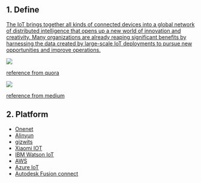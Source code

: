 ## 1. Define
[The IoT brings together all kinds of connected devices into a global network of distributed intelligence that opens up a new world of innovation and creativity. Many organizations are already reaping significant benefits by harnessing the data created by large-scale IoT deployments to pursue new opportunities and improve operations.](https://www.arm.com/solutions/iot)

![](https://gitlab.com/picbed/bed/uploads/ca95b76b553f29044e0fa6f77ab4b385/main-qimg-f59e32862c8365da5e1c48bb83395802.png)

[reference from quora](https://www.quora.com/What-are-the-top-IoT-companies)

![](https://gitlab.com/picbed/bed/uploads/7f24a82d11ba652dda54482780fae063/1_N0LCH8hOGeO0x0BKYviYaA.png)

[reference from medium](https://medium.com/@mccannatron/internet-of-things-iot-market-ecosystem-map-28a73d1393f)



## 2. Platform

* [Onenet](https://open.iot.10086.cn/)
* [Alinyun](https://www.aliyun.com/)
* [gizwits](https://www.gizwits.com/)
* [Xiaomi IOT](https://iot.mi.com/new/index.html)
* [IBM Watson IoT](https://www.ibm.com/internet-of-things/solutions/iot-platform/watson-iot-platform)
* [AWS](https://www.amazonaws.cn/)
* [Azure IoT](https://azure.microsoft.com/zh-cn/overview/iot/)
* [Autodesk Fusion connect](http://www.autodeskfusionconnect.com/)
